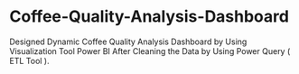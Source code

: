 # Coffee-Quality-Analysis-Dashboard
Designed Dynamic Coffee Quality Analysis Dashboard by Using Visualization Tool Power BI After Cleaning the Data by Using Power Query ( ETL Tool ).
